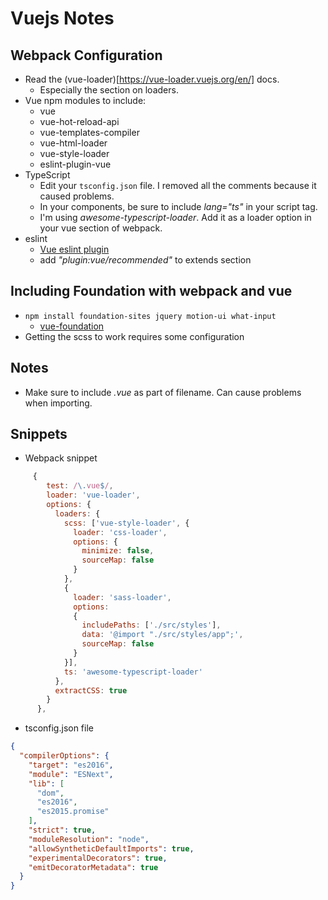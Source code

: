 # Vuejs Notes
## Webpack Configuration
* Read the (vue-loader)[https://vue-loader.vuejs.org/en/] docs.
    * Especially the section on loaders.
* Vue npm modules to include:
    * vue
    * vue-hot-reload-api
    * vue-templates-compiler
    * vue-html-loader
    * vue-style-loader
    * eslint-plugin-vue
* TypeScript
    * Edit your `tsconfig.json` file. I removed all the comments because it caused problems.
    * In your components, be sure to include *lang="ts"* in your script tag.
    * I'm using *awesome-typescript-loader*. Add it as a loader option in your vue section of webpack.
* eslint
    * [Vue eslint plugin](https://github.com/vuejs/eslint-plugin-vue)
    * add *"plugin:vue/recommended"* to extends section

## Including Foundation with webpack and vue
* `npm install foundation-sites jquery motion-ui what-input`
    * [vue-foundation](https://github.com/vue-foundation)
* Getting the scss to work requires some configuration

## Notes
* Make sure to include *.vue* as part of filename. Can cause problems when importing.   

## Snippets
* Webpack snippet
```javascript
     {
        test: /\.vue$/,
        loader: 'vue-loader',
        options: {
          loaders: {
            scss: ['vue-style-loader', {
              loader: 'css-loader',
              options: {
                minimize: false,
                sourceMap: false
              }
            },
            {
              loader: 'sass-loader',
              options:
              {
                includePaths: ['./src/styles'],
                data: '@import "./src/styles/app";',
                sourceMap: false
              }
            }],
            ts: 'awesome-typescript-loader'
          },
          extractCSS: true
        }
      },
```
* tsconfig.json file
```json
{
  "compilerOptions": {
    "target": "es2016",
    "module": "ESNext",
    "lib": [
      "dom",
      "es2016",
      "es2015.promise"
    ],
    "strict": true,
    "moduleResolution": "node",
    "allowSyntheticDefaultImports": true,
    "experimentalDecorators": true,
    "emitDecoratorMetadata": true
  }
}
```
